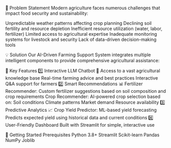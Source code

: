 🎯 Problem Statement
Modern agriculture faces numerous challenges that impact food security and sustainability:

Unpredictable weather patterns affecting crop planning
Declining soil fertility and resource depletion
Inefficient resource utilization (water, labor, fertilizer)
Limited access to agricultural expertise
Inadequate monitoring systems for livestock and security
Lack of data-driven decision-making tools


💡 Solution
Our AI-Driven Farming Support System integrates multiple intelligent components to provide comprehensive agricultural assistance:

🌟 Key Features
1️⃣ Interactive LLM Chatbot 🤖
Access to a vast agricultural knowledge base
Real-time farming advice and best practices
Interactive Q&A support for farmers
2️⃣ Smart Recommendations 📊
Fertilizer Recommender: Custom fertilizer suggestions based on soil composition and crop requirements
Crop Recommender: AI-powered crop selection based on:
Soil conditions
Climate patterns
Market demand
Resource availability
3️⃣ Predictive Analytics 📈
Crop Yield Predictor: ML-based yield forecasting
Predicts expected yield using historical data and current conditions
4️⃣ User-Friendly Dashboard
Built with Streamlit for simple, interactive use


🚀 Getting Started
Prerequisites
Python 3.8+
Streamlit
Scikit-learn
Pandas
NumPy
Joblib
